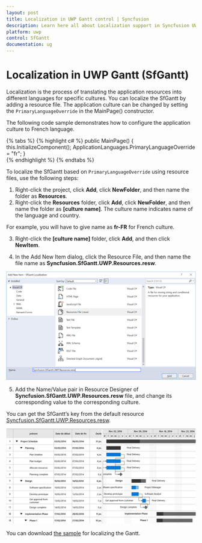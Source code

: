 ```yaml
---
layout: post
title: Localization in UWP Gantt control | Syncfusion
description: Learn here all about Localization support in Syncfusion UWP Gantt (SfGantt) control and more.
platform: uwp
control: SfGantt
documentation: ug
---
```


# Localization in UWP Gantt (SfGantt)

Localization is the process of translating the application resources into different languages for specific cultures. You can localize the SfGantt by adding a resource file. The application culture can be changed by setting the `PrimaryLanguageOverride` in the MainPage() constructor.

The following code sample demonstrates how to configure the application culture to French language.

{% tabs %}
{% highlight c# %}
public MainPage()
{
    this.InitializeComponent();
    ApplicationLanguages.PrimaryLanguageOverride = "fr";
}   
{% endhighlight %}
{% endtabs %}

To localize the SfGantt based on `PrimaryLanguageOverride` using resource files, use the following steps:

1. Right-click the project, click **Add**, click **NewFolder**, and then name the folder as **Resources**.
2. Right-click the **Resources** folder, click **Add**, click **NewFolder**, and then name the folder as **[culture name]**. The culture name indicates name of the language and country.

For example, you will have to give name as **fr-FR** for French culture.

3. Right-click the **[culture name]** folder, click **Add**, and then click **NewItem**.

4. In the Add New Item dialog, click the Resource File, and then name the file name as **Syncfusion.SfGantt.UWP.Resources.resw**.

![AddResource](Localization_images/AddResource.png)

5. Add the Name/Value pair in Resource Designer of **Syncfusion.SfGantt.UWP.Resources.resw** file, and change its corresponding value to the corresponding culture.

You can get the SfGantt’s key from the default resource [Syncfusion.SfGantt.UWP.Resources.resw](http://www.syncfusion.com/downloads/support/directtrac/general/ze/Syncfusion.SfGantt.UWP.Resources845531575.zip).

![FinalOutput](Localization_images/FinalOutput.png)

You can download [the sample](http://www.syncfusion.com/downloads/support/directtrac/general/ze/SfGantt_Localization1607055000.zip) for localizing the Gantt.
